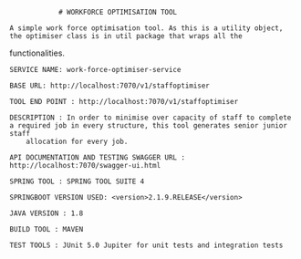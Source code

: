 
				# WORKFORCE OPTIMISATION TOOL

	A simple work force optimisation tool. As this is a utility object, the optimiser class is in util package that wraps all the 
  functionalities.

	SERVICE NAME: work-force-optimiser-service

	BASE URL: http://localhost:7070/v1/staffoptimiser

	TOOL END POINT : http://localhost:7070/v1/staffoptimiser
	
	DESCRIPTION : In order to minimise over capacity of staff to complete a required job in every structure, this tool generates senior junior staff
		allocation for every job. 	
	
	API DOCUMENTATION AND TESTING SWAGGER URL : http://localhost:7070/swagger-ui.html

	SPRING TOOL : SPRING TOOL SUITE 4

	SPRINGBOOT VERSION USED: <version>2.1.9.RELEASE</version>

	JAVA VERSION : 1.8
	
	BUILD TOOL : MAVEN	

	TEST TOOLS : JUnit 5.0 Jupiter for unit tests and integration tests

	
